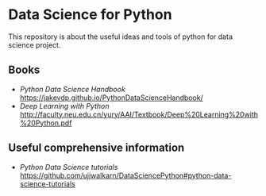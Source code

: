 # Data Science for Python
This repository is about the useful ideas and tools of python for data science project.
## Books
- *Python Data Science Handbook* <https://jakevdp.github.io/PythonDataScienceHandbook/>
- *Deep Learning with Python* <http://faculty.neu.edu.cn/yury/AAI/Textbook/Deep%20Learning%20with%20Python.pdf>
## Useful comprehensive information
- *Python Data Science tutorials* <https://github.com/ujjwalkarn/DataSciencePython#python-data-science-tutorials>
